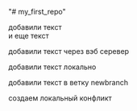 "# my_first_repo" 

добавили текст  
 и еще текст

добавили текст через вэб серевер

добавили текст локально

добавили текст в ветку newbranch

создаем локальный конфликт